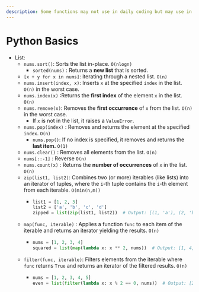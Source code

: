 ```yaml
---
description: Some functions may not use in daily coding but may use in Leetcode problems
---
```


# Python Basics

* List:
  * `nums.sort()`: Sorts the list in-place. `O(nlogn)`
    * `sorted(nums)` : Returns a **new list** that is sorted.
  * `[x + y for x in nums]`: iterating through a nested list. `O(n)`
  * `nums.insert(index, x)`: Inserts `x` at the specified `index` in the list. `O(n)` in the worst case.
  * `nums.index(x)` :Returns the **first index** of the element `x` in the list. `O(n)`
  * `nums.remove(x)`: Removes the **first occurrence** of `x` from the list. `O(n)` in the worst case.
    * If `x` is not in the list, it raises a `ValueError`.&#x20;
  * `nums.pop(index)` : Removes and returns the element at the specified `index`. `O(n)`
    * `nums.pop()`: If no index is specified, it removes and returns the **last item.** `O(1)`
  * `nums.clear()` : Removes all elements from the list. `O(n)`&#x20;
  * `nums[::-1]` : Reverse `O(n)`
  * `nums.count(x)` : Returns the **number of occurrences** of `x` in the list. `O(n)`
  * `zip(list1, list2)`: Combines two (or more) iterables (like lists) into an iterator of tuples, where the `i`-th tuple contains the `i`-th element from each iterable. `O(min(n,m))`
    * ```python
      list1 = [1, 2, 3]
      list2 = ['a', 'b', 'c', 'd']
      zipped = list(zip(list1, list2))  # Output: [(1, 'a'), (2, 'b'), (3, 'c')]
      ```
  * `map(func, iterable)` : Applies a function `func` to each item of the iterable and returns an iterator yielding the results. `O(n)`
    * ```python
      nums = [1, 2, 3, 4]
      squared = list(map(lambda x: x ** 2, nums))  # Output: [1, 4, 9, 16]
      ```
  * `filter(func, iterable)`: Filters elements from the iterable where `func` returns `True` and returns an iterator of the filtered results. `O(n)`
    * ```python
      nums = [1, 2, 3, 4, 5]
      even = list(filter(lambda x: x % 2 == 0, nums))  # Output: [2, 4]
      ```
